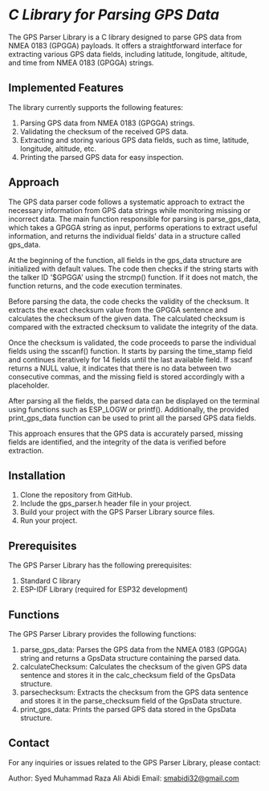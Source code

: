
# _C Library for Parsing GPS Data_

The GPS Parser Library is a C library designed to parse GPS data from NMEA 0183 (GPGGA) payloads. It offers a straightforward interface for extracting various GPS data fields, including latitude, longitude, altitude, and time from NMEA 0183 (GPGGA) strings.


## Implemented Features
The library currently supports the following features:

1. Parsing GPS data from NMEA 0183 (GPGGA) strings.
2. Validating the checksum of the received GPS data.
3. Extracting and storing various GPS data fields, such as time, latitude, longitude, altitude, etc.
4. Printing the parsed GPS data for easy inspection.

## Approach

The GPS data parser code follows a systematic approach to extract the necessary information from GPS data strings while monitoring missing or incorrect data. The main function responsible for parsing is parse_gps_data, which takes a GPGGA string as input, performs operations to extract useful information, and returns the individual fields' data in a structure called gps_data.

At the beginning of the function, all fields in the gps_data structure are initialized with default values. The code then checks if the string starts with the talker ID '$GPGGA' using the strcmp() function. If it does not match, the function returns, and the code execution terminates.

Before parsing the data, the code checks the validity of the checksum. It extracts the exact checksum value from the GPGGA sentence and calculates the checksum of the given data. The calculated checksum is compared with the extracted checksum to validate the integrity of the data.

Once the checksum is validated, the code proceeds to parse the individual fields using the sscanf() function. It starts by parsing the time_stamp field and continues iteratively for 14 fields until the last available field. If sscanf returns a NULL value, it indicates that there is no data between two consecutive commas, and the missing field is stored accordingly with a placeholder.

After parsing all the fields, the parsed data can be displayed on the terminal using functions such as ESP_LOGW or printf(). Additionally, the provided print_gps_data function can be used to print all the parsed GPS data fields.

This approach ensures that the GPS data is accurately parsed, missing fields are identified, and the integrity of the data is verified before extraction.

## Installation

1. Clone the repository from GitHub.
2. Include the gps_parser.h header file in your project.
3. Build your project with the GPS Parser Library source files.
4. Run your project.

## Prerequisites
The GPS Parser Library has the following prerequisites:

1. Standard C library
2. ESP-IDF Library (required for ESP32 development)
## Functions
The GPS Parser Library provides the following functions:

1. parse_gps_data: Parses the GPS data from the NMEA 0183 (GPGGA) string and returns a GpsData structure containing the parsed data.
2. calculateChecksum: Calculates the checksum of the given GPS data sentence and stores it in the calc_checksum field of the GpsData structure.
3. parsechecksum: Extracts the checksum from the GPS data sentence and stores it in the parse_checksum field of the GpsData structure.
4. print_gps_data: Prints the parsed GPS data stored in the GpsData structure.
## Contact

For any inquiries or issues related to the GPS Parser Library, please contact:

Author: Syed Muhammad Raza Ali Abidi
Email: smabidi32@gmail.com